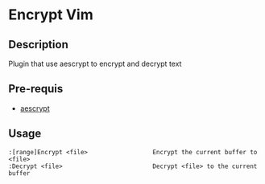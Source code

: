# Encrypt Vim

## Description

Plugin that use aescrypt to encrypt and decrypt text

## Pre-requis

* [aescrypt](https://www.aescrypt.com/download/)

## Usage

```
:[range]Encrypt <file>                  Encrypt the current buffer to <file>
:Decrypt <file>                         Decrypt <file> to the current buffer
```
